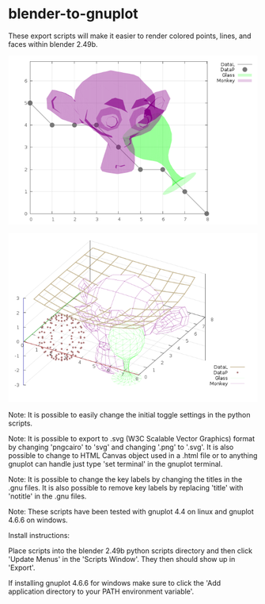# blender-to-gnuplot
These export scripts will make it easier to render colored points, lines, and faces within blender 2.49b.

![alt tag](https://github.com/lowlevel86/blender-to-gnuplot/blob/master/blender_to_gnuplot_1.png)

![alt tag](https://github.com/lowlevel86/blender-to-gnuplot/blob/master/blender_to_gnuplot_2.png)

Note: It is possible to easily change the initial toggle settings in the python scripts.

Note: It is possible to export to .svg (W3C Scalable Vector Graphics) format by changing 'pngcairo' to 'svg' and changing '.png' to '.svg'. It is also possible to change to HTML Canvas object used in a .html file or to anything gnuplot can handle just type 'set terminal' in the gnuplot terminal.

Note: It is possible to change the key labels by changing the titles in the .gnu files. It is also possible to remove key labels by replacing 'title' with 'notitle' in the .gnu files.

Note: These scripts have been tested with gnuplot 4.4 on linux and gnuplot 4.6.6 on windows.

Install instructions:

Place scripts into the blender 2.49b python scripts directory and then click 'Update Menus' in the 'Scripts Window'. They then should show up in 'Export'.

If installing gnuplot 4.6.6 for windows make sure to click the 'Add application directory to your PATH environment variable'.
